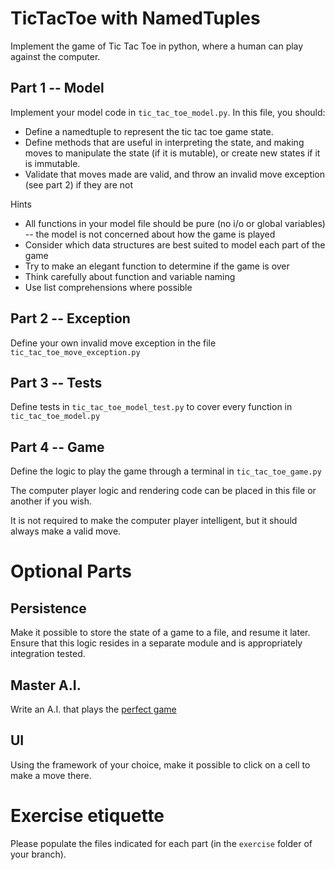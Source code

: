 # TicTacToe with NamedTuples
Implement the game of Tic Tac Toe in python, where a human can play against the computer.

## Part 1 -- Model
Implement your model code in `tic_tac_toe_model.py`.
In this file, you should:
* Define a namedtuple to represent the tic tac toe game state.
* Define methods that are useful in interpreting the state, and making moves to manipulate the state (if it is mutable), or create new states if it is immutable.
* Validate that moves made are valid, and throw an invalid move exception (see part 2) if they are not

Hints
* All functions in your model file should be pure (no i/o or global variables) -- the model is not concerned about how the game is played
* Consider which data structures are best suited to model each part of the game
* Try to make an elegant function to determine if the game is over
* Think carefully about function and variable naming
* Use list comprehensions where possible


## Part 2 -- Exception
Define your own invalid move exception in the file `tic_tac_toe_move_exception.py`

## Part 3 -- Tests
Define tests in `tic_tac_toe_model_test.py` to cover every function in `tic_tac_toe_model.py`

## Part 4 -- Game
Define the logic to play the game through a terminal in `tic_tac_toe_game.py`

The computer player logic and rendering code can be placed in this file or another if you wish.

It is not required to make the computer player intelligent, but it should always make a valid move.


# Optional Parts
## Persistence
Make it possible to store the state of a game to a file, and resume it later. Ensure that this logic resides in a separate module and is appropriately integration tested.

## Master A.I.
Write an A.I. that plays the [perfect game](https://en.wikipedia.org/wiki/Solved_game#Perfect_play)

## UI
Using the framework of your choice, make it possible to click on a cell to make a move there.

# Exercise etiquette
Please populate the files indicated for each part (in the `exercise` folder of your branch). 